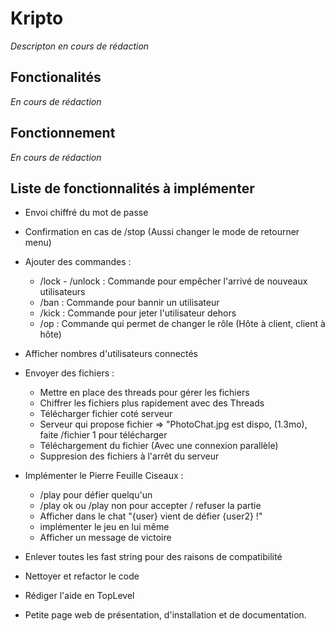 # Kripto

*Descripton en cours de rédaction*

## Fonctionalités

*En cours de rédaction*

## Fonctionnement

*En cours de rédaction*

## Liste de fonctionnalités à implémenter 


- Envoi chiffré du mot de passe 

- Confirmation en cas de /stop (Aussi changer le mode de retourner menu)

- Ajouter des commandes :
  
    - /lock - /unlock : Commande pour empêcher l'arrivé de nouveaux utilisateurs
    - /ban : Commande pour bannir un utilisateur 
    - /kick : Commande pour jeter l'utilisateur dehors 
    - /op : Commande qui permet de changer le rôle (Hôte à client, client à hôte)

- Afficher nombres d'utilisateurs connectés

- Envoyer des fichiers :

    - Mettre en place des threads pour gérer les fichiers
    - Chiffrer les fichiers plus rapidement avec des Threads
    - Télécharger fichier coté serveur
    - Serveur qui propose fichier => "PhotoChat.jpg est dispo, (1.3mo), faite /fichier 1 pour télécharger
    - Téléchargement du fichier (Avec une connexion parallèle)
    - Suppresion des fichiers à l'arrêt du serveur

- Implémenter le Pierre Feuille Ciseaux :

    - /play pour défier quelqu'un 
    - /play ok ou /play non pour accepter / refuser la partie
    - Afficher dans le chat "{user} vient de défier {user2} !"
    - implémenter le jeu en lui même
    - Afficher un message de victoire
    

 - Enlever toutes les fast string pour des raisons de compatibilité

 - Nettoyer et refactor le code

 - Rédiger l'aide en TopLevel

 - Petite page web de présentation, d'installation et de documentation.

